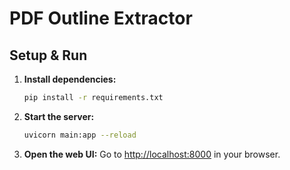 # PDF Outline Extractor

## Setup & Run

1. **Install dependencies:**
   ```sh
   pip install -r requirements.txt
   ```

2. **Start the server:**
   ```sh
   uvicorn main:app --reload
   ```

3. **Open the web UI:**
   Go to [http://localhost:8000](http://localhost:8000) in your browser. 